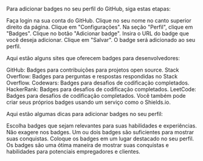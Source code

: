 
Para adicionar badges no seu perfil do GitHub, siga estas etapas:

Faça login na sua conta do GitHub.
Clique no seu nome no canto superior direito da página.
Clique em "Configurações".
Na seção "Perfil", clique em "Badges".
Clique no botão "Adicionar badge".
Insira o URL do badge que você deseja adicionar.
Clique em "Salvar".
O badge será adicionado ao seu perfil.

Aqui estão alguns sites que oferecem badges para desenvolvedores:

GitHub: Badges para contribuições para projetos open source.
Stack Overflow: Badges para perguntas e respostas respondidas no Stack Overflow.
Codewars: Badges para desafios de codificação completados.
HackerRank: Badges para desafios de codificação completados.
LeetCode: Badges para desafios de codificação completados.
Você também pode criar seus próprios badges usando um serviço como o Shields.io.

Aqui estão algumas dicas para adicionar badges no seu perfil:

Escolha badges que sejam relevantes para suas habilidades e experiências.
Não exagere nos badges. Um ou dois badges são suficientes para mostrar suas conquistas.
Coloque os badges em um lugar destacado no seu perfil.
Os badges são uma ótima maneira de mostrar suas conquistas e habilidades para potenciais empregadores e clientes.
